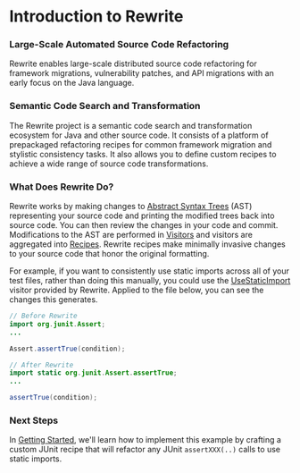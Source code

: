 # Introduction to Rewrite

### **Large-Scale Automated Source Code Refactoring**

Rewrite enables large-scale distributed source code refactoring for framework migrations, vulnerability patches, and API migrations with an early focus on the Java language.

### Semantic Code Search and Transformation

The Rewrite project is a semantic code search and transformation ecosystem for Java and other source code. It consists of a platform of prepackaged refactoring recipes for common framework migration and stylistic consistency tasks. It also allows you to define custom recipes to achieve a wide range of source code transformations.

### What Does Rewrite Do?

Rewrite works by making changes to [Abstract Syntax Trees](../v1beta/abstract-syntax-trees.md) \(AST\) representing your source code and printing the modified trees back into source code. You can then review the changes in your code and commit. Modifications to the AST are performed in [Visitors](../v1beta/visitor.md) and visitors are aggregated into [Recipes](../v1beta/recipes.md). Rewrite recipes make minimally invasive changes to your source code that honor the original formatting.

For example, if you want to consistently use static imports across all of your test files, rather than doing this manually, you could use the [UseStaticImport](../reference/java/refactoring-java-source-code/usestaticimport.md) visitor provided by Rewrite. Applied to the file below, you can see the changes this generates. 

```java
// Before Rewrite
import org.junit.Assert;
...

Assert.assertTrue(condition);
```

```java
// After Rewrite
import static org.junit.Assert.assertTrue;
...

assertTrue(condition);
```

### Next Steps

In [Getting Started](../getting-started/quickstart.md), we'll learn how to implement this example by crafting a custom JUnit recipe that will refactor any JUnit `assertXXX(..)` calls to use static imports.

